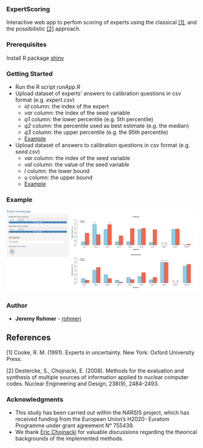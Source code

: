 ### ExpertScoring
Interactive web app to perfom scoring of experts using the classical [[1]](#1), and the possibilistic [[2]](#2) approach. 

### Prerequisites
Install R package [shiny](https://shiny.rstudio.com/)

### Getting Started
* Run the R script *runApp.R*
* Upload dataset of experts' answers to calibration questions in csv format (e.g. *expert.csv*)
  * *id* column: the index of the expert
  * *var* column: the index of the seed variable
  * *q1* column: the lower percentile (e.g. 5th percentile)
  * *q2* column: the percentile used as best estimate (e.g. the median)
  * *q3* column: the upper percentile (e.g. the 95th percentile)
  * [Example](https://github.com/rohmerj/ExpertScoring/blob/master/data/expert.csv)
* Upload dataset of answers to calibration questions in csv format (e.g. *seed.csv*)
  * *var* column: the index of the seed variable
  * *val* column: the value of the seed variable
  * *l* column: the lower bound
  * *u* column: the upper bound
  * [Example](https://github.com/rohmerj/ExpertScoring/blob/master/data/seed.csv)

### Example
<p align="center">
  <img src="./img/example.png" alt="Size Limit CLI" width="738">
</p>

### Author
* **Jeremy Rohmer** - [rohmerj](https://orcid.org/0000-0001-9083-5965)

## References
<a id="1">[1]</a> 
Cooke, R. M. (1991). 
Experts in uncertainty. New York: Oxford
University Press.

<a id="2">[2]</a>
Destercke, S., Chojnacki, E. (2008).
Methods for the evaluation and synthesis of multiple sources of information applied to nuclear computer codes.
Nuclear Engineering and Design, 238(9), 2484-2493.

### Acknowledgments
* This study has been carried out within the NARSIS project, which has received funding from the European Union’s H2020-
Euratom Programme under grant agreement N° 755439. 
* We thank [Eric Chojnacki](https://www.researchgate.net/profile/Eric_Chojnacki) for valuable discussions regarding the theorical backgrounds of the implemented methods.
